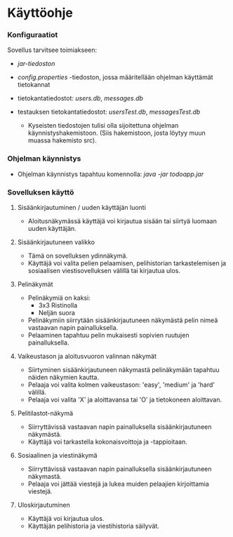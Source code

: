 # Käyttöohje

### Konfiguraatiot
Sovellus tarvitsee toimiakseen:
- *jar-tiedoston*
- *config.properties* -tiedoston, jossa määritellään ohjelman käyttämät tietokannat
- tietokantatiedostot: *users.db*, *messages.db*
- testauksen tietokantatiedostot: *usersTest.db*, *messagesTest.db*

  - Kyseisten tiedostojen tulisi olla sijoitettuna ohjelman käynnistyshakemistoon. (Siis hakemistoon, josta löytyy muun muassa hakemisto src).
  
### Ohjelman käynnistys

- Ohjelman käynnistys tapahtuu komennolla: *java -jar todoapp.jar*

### Sovelluksen käyttö

1) Sisäänkirjautuminen / uuden käyttäjän luonti
    - Aloitusnäkymässä käyttäjä voi kirjautua sisään tai siirtyä luomaan uuden käyttäjän.
  
2) Sisäänkirjautuneen valikko
    - Tämä on sovelluksen ydinnäkymä.
    - Käyttäjä voi valita pelien pelaamisen, pelihistorian tarkastelemisen ja sosiaalisen viestisovelluksen välillä tai kirjautua ulos.
  
3) Pelinäkymät
    - Pelinäkymiä on kaksi:
      - 3x3 Ristinolla
      - Neljän suora
    - Pelinäkymiin siirrytään sisäänkirjautuneen näkymästä pelin nimeä vastaavan napin painalluksella.
    - Pelaaminen tapahtuu pelin mukaisesti sopivien ruutujen painalluksella.
  
4) Vaikeustason ja aloitusvuoron valinnan näkymät
    - Siirtyminen sisäänkirjautuneen näkymastä pelinäkymään tapahtuu näiden näkymien kautta.
    - Pelaaja voi valita kolmen vaikeustason: 'easy', 'medium' ja 'hard' välillä.
    - Pelaaja voi valita 'X' ja aloittavansa tai 'O' ja tietokoneen aloittavan.
  
5) Pelitilastot-näkymä
    - Siirryttävissä vastaavan napin painalluksella sisäänkirjautuneen näkymästä.
    - Käyttäjä voi tarkastella kokonaisvoittoja ja -tappioitaan.
  
6) Sosiaalinen ja viestinäkymä
    - Siirryttävissä vastaavan napin painalluksella sisäänkirjautuneen näkymastä.
    - Pelaaja voi jättää viestejä ja lukea muiden pelaajien kirjoittamia viestejä.
  
7) Uloskirjautuminen
    - Käyttäjä voi kirjautua ulos.
    - Käyttäjän pelihistoria ja viestihistoria säilyvät.
